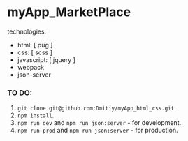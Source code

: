 # myApp_MarketPlace

technologies:

- html: [ pug ]
- css: [ scss ]
- javascript: [ jquery ]
- webpack
- json-server

### TO DO:

1. `git clone git@github.com:Dmitiy/myApp_html_css.git`.
2. `npm install`.
3. `npm run dev` and `npm run json:server` - for development.
4. `npm run prod` and `npm run json:server` - for production.